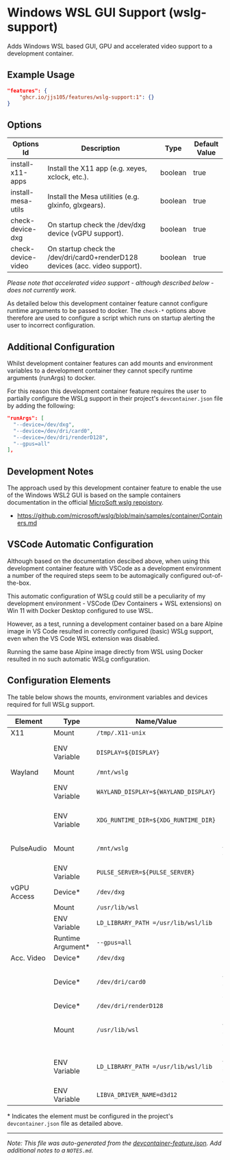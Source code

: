 
# Windows WSL GUI Support (wslg-support)

Adds Windows WSL based GUI, GPU and accelerated video support to a development container.

## Example Usage

```json
"features": {
    "ghcr.io/jjs105/features/wslg-support:1": {}
}
```

## Options

| Options Id | Description | Type | Default Value |
|-----|-----|-----|-----|
| install-x11-apps | Install the X11 app (e.g. xeyes, xclock, etc.). | boolean | true |
| install-mesa-utils | Install the Mesa utilities (e.g. glxinfo, glxgears). | boolean | true |
| check-device-dxg | On startup check the /dev/dxg device (vGPU support). | boolean | true |
| check-device-video | On startup check the /dev/dri/card0+renderD128 devices (acc. video support). | boolean | true |

_Please note that accelerated video support - although described below - does
not currently work._

As detailed below this development container feature cannot configure runtime
arguments to be passed to docker. The `check-*` options above therefore are used
to configure a script which runs on startup alerting the user to incorrect
configuration.

## Additional Configuration

Whilst development container features can add mounts and environment variables
to a development container they cannot specify runtime arguments (runArgs) to
docker.

For this reason this development container feature requires the user to
partially configure the WSLg support in their project's `devcontainer.json` file
by adding the following:

```json
"runArgs": [
  "--device=/dev/dxg",
  "--device=/dev/dri/card0",
  "--device=/dev/dri/renderD128",
  "--gpus=all"
],
```

## Development Notes

The approach used by this development container feature to enable the use of the
Windows WSL2 GUI is based on the sample containers documentation in the official
[MicroSoft wslg repoistory](https://github.com/microsoft/wslg/).

- https://github.com/microsoft/wslg/blob/main/samples/container/Containers.md

## VSCode Automatic Configuration

Although based on the documentation descibed above, when using this development
container feature with VSCode as a development environment a number of the
required steps seem to be automagically configured out-of-the-box.

This automatic configuration of WSLg could still be a peculiarity of my
development environment - VSCode (Dev Containers + WSL extensions) on Win 11
with Docker Desktop configured to use WSL.

However, as a test, running a development container based on a bare Alpine image
in VS Code resulted in correctly configured (basic) WSLg support, even when the
VS Code WSL extension was disabled.

Running the same base Alpine image directly from WSL using Docker resulted in no
such automatic WSLg configuration.

## Configuration Elements

The table below shows the mounts, environment variables and devices required for
full WSLg support.

|Element|Type|Name/Value|Note|
|-------|----|-----|----|
|X11|Mount|`/tmp/.X11-unix`||
||ENV Variable|`DISPLAY=${DISPLAY}`|Created by VS Code|
|Wayland|Mount|`/mnt/wslg`||
||ENV Variable|`WAYLAND_DISPLAY=${WAYLAND_DISPLAY}`|Created by VS Code|
||ENV Variable|`XDG_RUNTIME_DIR=${XDG_RUNTIME_DIR}`|Created by VS Code|
|PulseAudio|Mount|`/mnt/wslg`|Same as for Wayland|
||ENV Variable|`PULSE_SERVER=${PULSE_SERVER}`||
|vGPU Access|Device*|`/dev/dxg`||
||Mount|`/usr/lib/wsl`||
||ENV Variable|`LD_LIBRARY_PATH =/usr/lib/wsl/lib`||
||Runtime Argument*|`--gpus=all`||
|Acc. Video|Device*|`/dev/dxg`||
||Device*|`/dev/dri/card0`|Same as for vGPU Access|
||Device*|`/dev/dri/renderD128`||
||Mount|`/usr/lib/wsl`|Same as for vGPU Access|
||ENV Variable|`LD_LIBRARY_PATH =/usr/lib/wsl/lib`|Same as for vGPU Access|
||ENV Variable|`LIBVA_DRIVER_NAME=d3d12`||

\* Indicates the element must be configured in the project's `devcontainer.json`
file as detailed above.

<!-- markdownlint-disable-file MD041 -->


---

_Note: This file was auto-generated from the [devcontainer-feature.json](devcontainer-feature.json).  Add additional notes to a `NOTES.md`._
